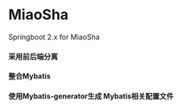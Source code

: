 # MiaoSha
Springboot 2.x for MiaoSha

#### 采用前后端分离
#### 整合Mybatis
#### 使用Mybatis-generator生成 Mybatis相关配置文件
